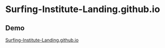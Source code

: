 # Surfing-Institute-Landing.github.io
## Demo
[Surfing-Institute-Landing.github.io](https://cz010.github.io/Surfing-Institute-Landing.github.io/)


